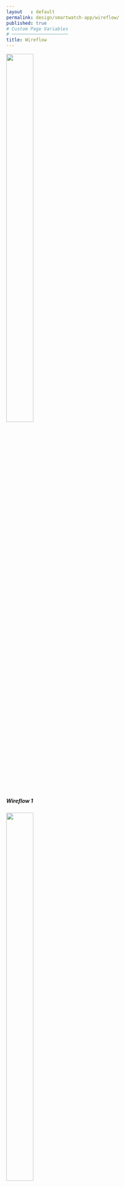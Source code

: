 ```yaml
---
layout   : default
permalink: design/smartwatch-app/wireflow/
published: true
# Custom Page Variables
# ─────────────────────
title: Wireflow
---
```

<div class='container'>
<div class="row">
  <div class="col-4">
<div class="card" style="width: 18rem;">
  <img class="card-img-top" src="Images/Wire/Wireflow1.png" width="50%" >
  <div class="card-body">
    <h5 class="card-title">Wireflow 1</h5>
  </div>

  <div class="row">
  <div class="col-4">
<div class="card" style="width: 18rem;">
  <img class="card-img-top" src="{{ site.baseurl }}/Images/Wire/Wireflow2.png" width="50%" >
  <div class="card-body">
    <h5 class="card-title">Wireflow 2</h5>
  </div>

  <div class="row">
  <div class="col-4">
<div class="card" style="width: 18rem;">
  <img class="card-img-top" src="{{ site.baseurl }}/Images/Wire/Wireflow3.png" width="50%" >
  <div class="card-body">
    <h5 class="card-title">Wireflow 3</h5>
  </div>

  <div class="row">
  <div class="col-4">
<div class="card" style="width: 18rem;">
  <img class="card-img-top" src="{{ site.baseurl }}/Images/Wire/Wireflow4.png" width="50%" >
  <div class="card-body">
    <h5 class="card-title">Wireflow 4</h5>
  </div>
  </div>